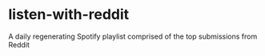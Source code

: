 # listen-with-reddit
A daily regenerating Spotify playlist comprised of the top submissions from Reddit
